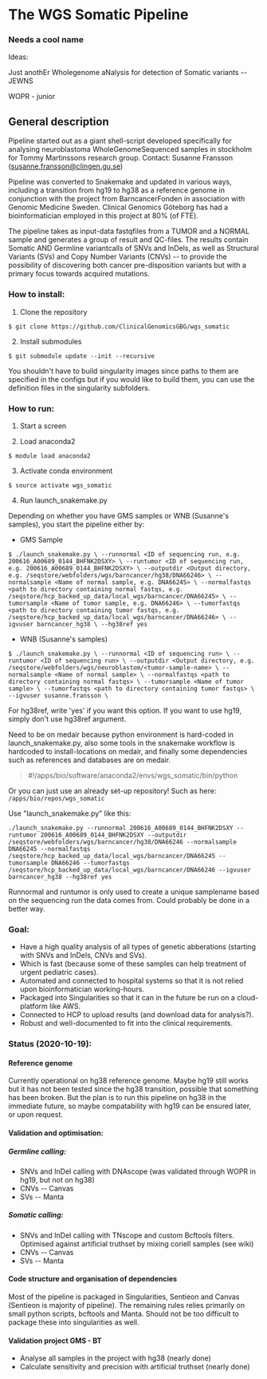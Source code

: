 # The WGS Somatic Pipeline

### Needs a cool name

Ideas:

Just anothEr Wholegenome aNalysis for detection of Somatic variants -- JEWNS

WOPR - junior


## General description 

 Pipeline started out as a giant shell-script developed specifically for analysing neuroblastoma WholeGenomeSequenced samples in stockholm for Tommy Martinssons research group. Contact: Susanne Fransson (susanne.fransson@clingen.gu.se)

 Pipeline was converted to Snakemake and updated in various ways, including a transition from hg19 to hg38 as a reference genome in conjunction with the project from BarncancerFonden in association with Genomic Medicine Sweden. Clinical Genomics Göteborg has had a bioinformatician employed in this project at 80% (of FTE).

 The pipeline takes as input-data fastqfiles from a TUMOR and a NORMAL sample and generates a group of result and QC-files. The results contain Somatic AND Germline variantcalls of SNVs and InDels, as well as Structural Variants (SVs) and Copy Number Variants (CNVs) -- to provide the possibility of discovering both cancer pre-disposition variants but with a primary focus towards acquired mutations. 

### How to install:

1. Clone the repository

`$ git clone https://github.com/ClinicalGenomicsGBG/wgs_somatic`

2. Install submodules

`$ git submodule update --init --recursive`



You shouldn't have to build singularity images since paths to them are specified in the configs but if you would like to build them, you can use the definition files in the singularity subfolders.

### How to run:

1. Start a screen

2. Load anaconda2 

`$ module load anaconda2`

3. Activate conda environment

`$ source activate wgs_somatic`

4. Run launch\_snakemake.py

Depending on whether you have GMS samples or WNB (Susanne's samples), you start the pipeline either by:

* GMS Sample

`$ ./launch_snakemake.py \
--runnormal <ID of sequencing run, e.g. 200616_A00689_0144_BHFNK2DSXY> \
--runtumor <ID of sequencing run, e.g. 200616_A00689_0144_BHFNK2DSXY> \
--outputdir <Output directory, e.g. /seqstore/webfolders/wgs/barncancer/hg38/DNA66246> \
--normalsample <Name of normal sample, e.g. DNA66245> \
--normalfastqs <path to directory containing normal fastqs, e.g. /seqstore/hcp_backed_up_data/local_wgs/barncancer/DNA66245> \
--tumorsample <Name of tumor sample, e.g. DNA66246> \
--tumorfastqs <path to directory containing tumor fastqs, e.g. /seqstore/hcp_backed_up_data/local_wgs/barncancer/DNA66246> \
--igvuser barncancer_hg38 \
--hg38ref yes`

* WNB (Susanne's samples)

`$ ./launch_snakemake.py \
--runnormal <ID of sequencing run> \
--runtumor <ID of sequencing run> \
--outputdir <Output directory, e.g. /seqstore/webfolders/wgs/neuroblastom/<tumor-sample-name> \
--normalsample <Name of normal sample> \
--normalfastqs <path to directory containing normal fastqs> \
--tumorsample <Name of tumor sample> \
--tumorfastqs <path to directory containing tumor fastqs> \
--igvuser susanne.fransson \`


For hg38ref, write 'yes' if you want this option. If you want to use hg19, simply don't use hg38ref argument.




 Need to be on medair because python environment is hard-coded in launch_snakemake.py, also some tools in the snakemake workflow is hardcoded to install-locations on medair, and finally some dependencies such as references and databases are on medair.

 > \#!/apps/bio/software/anaconda2/envs/wgs_somatic/bin/python




 Or you can just use an already set-up repository! Such as here:
 `/apps/bio/repos/wgs_somatic`

 Use "launch_snakemake.py" like this:

 `./launch_snakemake.py --runnormal 200616_A00689_0144_BHFNK2DSXY --runtumor 200616_A00689_0144_BHFNK2DSXY --outputdir /seqstore/webfolders/wgs/barncancer/hg38/DNA66246 --normalsample DNA66245 --normalfastqs /seqstore/hcp_backed_up_data/local_wgs/barncancer/DNA66245 --tumorsample DNA66246 --tumorfastqs /seqstore/hcp_backed_up_data/local_wgs/barncancer/DNA66246 --igvuser barncancer_hg38 --hg38ref yes`

 Runnormal and runtumor is only used to create a unique samplename based on the sequencing run the data comes from. Could probably be done in a better way.

 ### Goal:


 * Have a high quality analysis of all types of genetic abberations (starting with SNVs and InDels, CNVs and SVs). 
 * Which is fast (because some of these samples can help treatment of urgent pediatric cases). 
 * Automated and connected to hospital systems so that it is not relied upon bioinformatician working-hours.
 * Packaged into Singularities so that it can in the future be run on a cloud-platform like AWS.
 * Connected to HCP to upload results (and download data for analysis?).
 * Robust and well-documented to fit into the clinical requirements.


 ### Status (2020-10-19):

 #### Reference genome

 Currently operational on hg38 reference genome. Maybe hg19 still works but it has not been tested since the hg38 transition, possible that something has been broken. But the plan is to run this pipeline on hg38 in the immediate future, so maybe compatability with hg19 can be ensured later, or upon request.

 #### Validation and optimisation:

 ##### Germline calling:
 * SNVs and InDel calling with DNAscope (was validated through WOPR in hg19, but not on hg38)
 * CNVs -- Canvas 
 * SVs -- Manta


 ##### Somatic calling:
 * SNVs and InDel calling with TNscope and custom Bcftools filters. Optimised against artificial truthset by mixing coriell samples (see wiki)
 * CNVs -- Canvas
 * SVs -- Manta

 #### Code structure and organisation of dependencies

 Most of the pipeline is packaged in Singularities, Sentieon and Canvas (Sentieon is majority of pipeline).
 The remaining rules relies primarily on small python scripts, bcftools and Manta. Should not be too difficult to package these into singularities as well.

 #### Validation project GMS - BT

 * Analyse all samples in the project with hg38 (nearly done)
 * Calculate sensitivity and precision with artificial truthset (nearly done)
